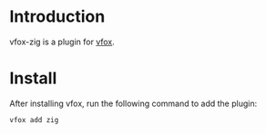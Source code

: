 # Introduction
vfox-zig is a plugin for [vfox](https://vfox.lhan.me/).
# Install
After installing vfox, run the following command to add the plugin:
```bash
vfox add zig
```